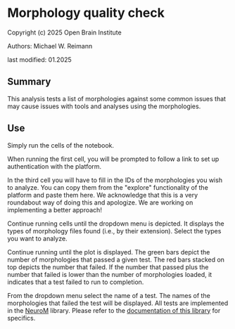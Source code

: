 # Morphology quality check
Copyright (c) 2025 Open Brain Institute

Authors: Michael W. Reimann

last modified: 01.2025

## Summary
This analysis tests a list of morphologies against some common issues that may cause issues with tools and analyses using the morphologies.

## Use
Simply run the cells of the notebook. 

When running the first cell, you will be prompted to follow a link to set up authentication with the platform.

In the third cell you will have to fill in the IDs of the morphologies you wish to analyze. You can copy them from the "explore" functionality of the platform and paste them here.
We acknowledge that this is a very roundabout way of doing this and apologize. We are working on implementing a better approach!

Continue running cells until the dropdown menu is depicted. It displays the types of morphology files found (i.e., by their extension). Select the types you want to analyze.


Continue running until the plot is displayed. The green bars depict the number of morphologies that passed a given test. The red bars stacked on top depicts the number that failed. If the number that passed plus the number that failed is lower than the number of morphologies loaded, it indicates that a test failed to run to completion.


From the dropdown menu select the name of a test. The names of the morphologies that failed the test will be displayed. All tests are implemented in the [NeuroM](https://github.com/BlueBrain/NeuroM) library. Please refer to the [documentation of this library](https://neurom.readthedocs.io/en/stable/features.html) for specifics.
